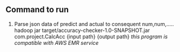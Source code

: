 ## Command to run
1. Parse json data of predict and actual to consequent num,num,.....
hadoop jar target/accuracy-checker-1.0-SNAPSHOT.jar com.project.CalcAcc {input path} {output path}
*this program is compatible with AWS EMR service*
